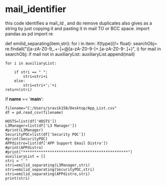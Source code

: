 # mail_identifier
this code identifies a mail_Id , and do remove duplicates also gives as a string by just copying it and pasting it in mail TO or BCC space.
import pandas as pd
import re

def emilid_separating(item,stri):
    for i in item:
        if(type(i)!= float):
            searchObj= re.findall("([a-zA-Z0-9_.+-]+@[a-zA-Z0-9-]+\.[a-zA-Z0-9-.]+)", i)
            for mail in searchObj:
                if mail not in auxiliaryList:
                    auxiliaryList.append(mail)
    
    
    for i in auxiliaryList:
    
        if stri == " ":
            stri=stri+i
        else:
            stri=stri+';'+i
    return(stri)
    
    

if __name__ == '__main__':
    
    filename="C:/Users/sravik158/Desktop/App_List.csv"
    df = pd.read_csv(filename)

    HOSTS=list(df['HOSTS'])
    L3Manager=list(df['L3 Manager'])
    #print(L3Manager)
    SecurityPOC=list(df['Security POC'])
    #print(SecurityPOC)
    APPdistro=list(df['APP Support Email Distro'])
    #print(APPdistro)
    #print("***********************************************")
    auxiliaryList = []
    stri = " "
    stri=emilid_separating(L3Manager,stri)
    stri=emilid_separating(SecurityPOC,stri)
    stri=emilid_separating(APPdistro,stri)
    print(stri)
    


    

        
    
            
            
                    
                

